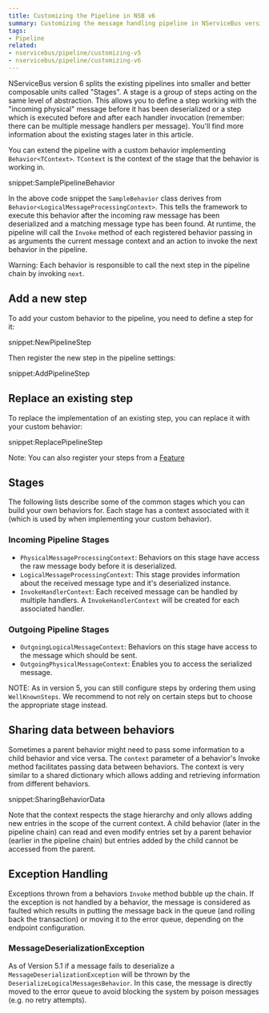 ```yaml
---
title: Customizing the Pipeline in NSB v6
summary: Customizing the message handling pipeline in NServiceBus version 6.
tags:
- Pipeline
related:
- nservicebus/pipeline/customizing-v5
- nservicebus/pipeline/customizing-v6
---
```


NServiceBus version 6 splits the existing pipelines into smaller and better composable units called "Stages". A stage is a group of steps acting on the same level of abstraction. This allows you to define a step working with the "incoming physical" message before it has been deserialized or a step which is executed before and after each handler invocation (remember: there can be multiple message handlers per message). You'll find more information about the existing stages later in this article.

You can extend the pipeline with a custom behavior implementing `Behavior<TContext>`. `TContext` is the context of the stage that the behavior is working in.

snippet:SamplePipelineBehavior

In the above code snippet the `SampleBehavior` class derives from `Behavior<LogicalMessageProcessingContext>`. This tells the framework to execute this behavior after the incoming raw message has been deserialized and a matching message type has been found. At runtime, the pipeline will call the `Invoke` method of each registered behavior passing in as arguments the current message context and an action to invoke the next behavior in the pipeline.

Warning: Each behavior is responsible to call the next step in the pipeline chain by invoking `next`.


## Add a new step

To add your custom behavior to the pipeline, you need to define a step for it:

snippet:NewPipelineStep

Then register the new step in the pipeline settings:

snippet:AddPipelineStep


## Replace an existing step

To replace the implementation of an existing step, you can replace it with your custom behavior:

snippet:ReplacePipelineStep

Note: You can also register your steps from a [Feature](features.md)


## Stages

The following lists describe some of the common stages which you can build your own behaviors for. Each stage has a context associated with it (which is used by when implementing your custom behavior).


### Incoming Pipeline Stages
* `PhysicalMessageProcessingContext`: Behaviors on this stage have access the raw message body before it is deserialized.
* `LogicalMessageProcessingContext`: This stage provides information about the received message type and it's deserialized instance.
* `InvokeHandlerContext`: Each received message can be handled by multiple handlers. A `InvokeHandlerContext` will be created for each associated handler.

### Outgoing Pipeline Stages
* `OutgoingLogicalMessageContext`: Behaviors on this stage have access to the message which should be sent.
* `OutgoingPhysicalMessageContext`: Enables you to access the serialized message.


NOTE: As in version 5, you can still configure steps by ordering them using `WellKnownSteps`. We recommend to not rely on certain steps but to choose the appropriate stage instead.


## Sharing data between behaviors

Sometimes a parent behavior might need to pass some information to a child behavior and vice versa. The `context` parameter of a behavior's Invoke method facilitates  passing data between behaviors. The context is very similar to a shared dictionary which allows adding and retrieving information from different behaviors.

snippet:SharingBehaviorData

Note that the context respects the stage hierarchy and only allows adding new entries in the scope of the current context. A child behavior (later in the pipeline chain) can read and even modify entries set by a parent behavior (earlier in the pipeline chain) but entries added by the child cannot be accessed from the parent.


## Exception Handling

Exceptions thrown from a behaviors `Invoke` method bubble up the chain. If the exception is not handled by a behavior, the message is considered as faulted which results in putting the message back in the queue (and rolling back the transaction) or moving it to the error queue, depending on the endpoint configuration.

### MessageDeserializationException

As of Version 5.1 if a message fails to deserialize a `MessageDeserializationException` will be thrown by the  `DeserializeLogicalMessagesBehavior`. In this case, the message is directly moved to the error queue to avoid blocking the system by poison messages (e.g. no retry attempts).
